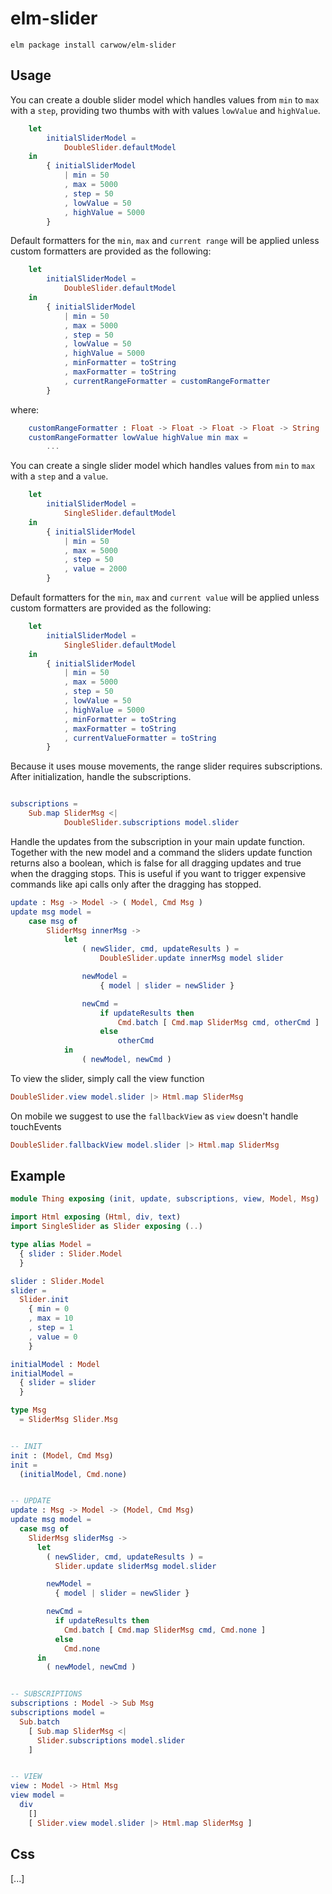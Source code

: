 # elm-slider

```shell
elm package install carwow/elm-slider
```

## Usage

You can create a double slider model which handles values from `min` to `max` with a `step`, providing two thumbs with with values `lowValue` and `highValue`.

```elm
    let
        initialSliderModel =
            DoubleSlider.defaultModel
    in
        { initialSliderModel
            | min = 50
            , max = 5000
            , step = 50
            , lowValue = 50
            , highValue = 5000
        }
```

Default formatters for the `min`, `max` and `current range` will be applied unless custom formatters are provided as the following:

```elm
    let
        initialSliderModel =
            DoubleSlider.defaultModel
    in
        { initialSliderModel
            | min = 50
            , max = 5000
            , step = 50
            , lowValue = 50
            , highValue = 5000
            , minFormatter = toString
            , maxFormatter = toString
            , currentRangeFormatter = customRangeFormatter
        }
```

where:

```elm
    customRangeFormatter : Float -> Float -> Float -> Float -> String
    customRangeFormatter lowValue highValue min max =
        ...
```

You can create a single slider model which handles values from `min` to `max` with a `step` and a `value`.

```elm
    let
        initialSliderModel =
            SingleSlider.defaultModel
    in
        { initialSliderModel
            | min = 50
            , max = 5000
            , step = 50
            , value = 2000
        }
```

Default formatters for the `min`, `max` and `current value` will be applied unless custom formatters are provided as the following:

```elm
    let
        initialSliderModel =
            SingleSlider.defaultModel
    in
        { initialSliderModel
            | min = 50
            , max = 5000
            , step = 50
            , lowValue = 50
            , highValue = 5000
            , minFormatter = toString
            , maxFormatter = toString
            , currentValueFormatter = toString
        }
```

Because it uses mouse movements, the range slider requires subscriptions. After initialization, handle the subscriptions.
```elm

subscriptions =
    Sub.map SliderMsg <|
            DoubleSlider.subscriptions model.slider
```

Handle the updates from the subscription in your main update function. Together with the new model and a command
the sliders update function returns also a boolean, which is false for all dragging updates and true when the
dragging stops. This is useful if you want to trigger expensive commands like api calls only after the dragging
has stopped.

```elm
update : Msg -> Model -> ( Model, Cmd Msg )
update msg model =
    case msg of
        SliderMsg innerMsg ->
            let
                ( newSlider, cmd, updateResults ) =
                    DoubleSlider.update innerMsg model slider

                newModel =
                    { model | slider = newSlider }

                newCmd =
                    if updateResults then
                        Cmd.batch [ Cmd.map SliderMsg cmd, otherCmd ]
                    else
                        otherCmd
            in
                ( newModel, newCmd )
```

To view the slider, simply call the view function
```elm
DoubleSlider.view model.slider |> Html.map SliderMsg
```

On mobile we suggest to use the `fallbackView` as `view` doesn't handle touchEvents
```elm
DoubleSlider.fallbackView model.slider |> Html.map SliderMsg
```

## Example
```elm
module Thing exposing (init, update, subscriptions, view, Model, Msg)

import Html exposing (Html, div, text)
import SingleSlider as Slider exposing (..)

type alias Model =
  { slider : Slider.Model
  }

slider : Slider.Model
slider =
  Slider.init
    { min = 0
    , max = 10
    , step = 1
    , value = 0
    }

initialModel : Model
initialModel =
  { slider = slider
  }

type Msg
  = SliderMsg Slider.Msg


-- INIT
init : (Model, Cmd Msg)
init =
  (initialModel, Cmd.none)


-- UPDATE
update : Msg -> Model -> (Model, Cmd Msg)
update msg model =
  case msg of
    SliderMsg sliderMsg ->
      let
        ( newSlider, cmd, updateResults ) =
          Slider.update sliderMsg model.slider

        newModel =
          { model | slider = newSlider }

        newCmd =
          if updateResults then
            Cmd.batch [ Cmd.map SliderMsg cmd, Cmd.none ]
          else
            Cmd.none
      in
        ( newModel, newCmd )


-- SUBSCRIPTIONS
subscriptions : Model -> Sub Msg
subscriptions model =
  Sub.batch
    [ Sub.map SliderMsg <|
      Slider.subscriptions model.slider
    ]


-- VIEW
view : Model -> Html Msg
view model =
  div
    []
    [ Slider.view model.slider |> Html.map SliderMsg ]

```


## Css

[...]
